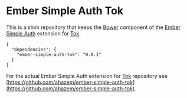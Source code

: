# Ember Simple Auth Tok

This is a shim repository that keeps the [Bower](http://bower.io) component of the [Ember Simple Auth](https://github.com/simplabs/ember-simple-auth) extension for [Tok](https://github.com/ahazem/tok).

```
{
  "dependencies": {
    "ember-simple-auth-tok": "0.0.1"
  }
}
```

For the actual Ember Simple Auth extension for [Tok](https://github.com/ahazem/tok) repository see [https://github.com/ahazem/ember-simple-auth-tok](https://github.com/ahazem/ember-simple-auth-tok).
